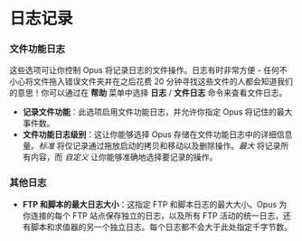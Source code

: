 # 日志记录

### 文件功能日志

这些选项可让你控制 Opus 将记录日志的文件操作。日志有时非常方便 - 任何不小心将文件拖入错误文件夹并在之后花费 20 分钟寻找这些文件的人都会知道我们的意思！你可以通过在 **帮助** 菜单中选择 **日志** / **文件日志** 命令来查看文件日志。

- **记录文件功能**：此选项启用文件功能日志，并允许你指定 Opus 将记住的最大事件数。
- **文件功能日志级别**：这让你能够选择 Opus 存储在文件功能日志中的详细信息量。*标准* 将仅记录通过拖放启动的拷贝和移动以及删除操作。*最大* 将记录所有内容，而 *自定义* 让你能够准确地选择要记录的操作。

### 其他日志

- **FTP 和脚本的最大日志大小**：这指定 FTP 和脚本日志的最大大小。Opus 为你连接的每个 FTP 站点保存独立的日志，以及所有 FTP 活动的统一日志，还有脚本和求值器的另一个独立日志。每个日志都不会大于此处指定千字节数。